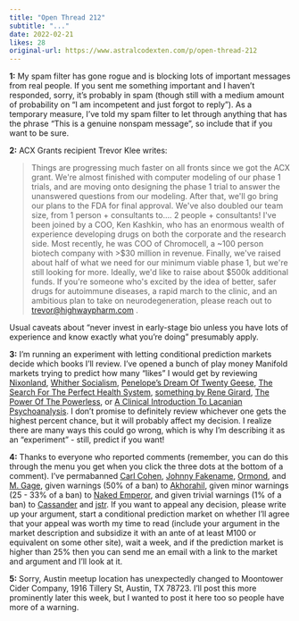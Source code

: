 ```yaml
---
title: "Open Thread 212"
subtitle: "..."
date: 2022-02-21
likes: 28
original-url: https://www.astralcodexten.com/p/open-thread-212
---
```

**1:** My spam filter has gone rogue and is blocking lots of important messages from real people. If you sent me something important and I haven’t responded, sorry, it’s probably in spam (though still with a medium amount of probability on “I am incompetent and just forgot to reply”). As a temporary measure, I’ve told my spam filter to let through anything that has the phrase “This is a genuine nonspam message”, so include that if you want to be sure.

 **2:** ACX Grants recipient Trevor Klee writes: 

> Things are progressing much faster on all fronts since we got the ACX grant. We're almost finished with computer modeling of our phase 1 trials, and are moving onto designing the phase 1 trial to answer the unanswered questions from our modeling. After that, we'll go bring our plans to the FDA for final approval. We've also doubled our team size, from 1 person + consultants to.... 2 people + consultants! I've been joined by a COO, Ken Kashkin, who has an enormous wealth of experience developing drugs on both the corporate and the research side. Most recently, he was COO of Chromocell, a ~100 person biotech company with >$30 million in revenue. Finally, we've raised about half of what we need for our minimum viable phase 1, but we're still looking for more. Ideally, we'd like to raise about $500k additional funds. If you're someone who's excited by the idea of better, safer drugs for autoimmune diseases, a rapid march to the clinic, and an ambitious plan to take on neurodegeneration, please reach out to [trevor@highwaypharm.com](mailto:trevor@highwaypharm.com) . 

Usual caveats about “never invest in early-stage bio unless you have lots of experience and know exactly what you’re doing” presumably apply.

 **3:** I’m running an experiment with letting conditional prediction markets decide which books I’ll review. I’ve opened a bunch of play money Manifold markets trying to predict how many “likes” I would get by reviewing [Nixonland](https://manifold.markets/ScottAlexander/if-i-review-rick-perlsteins-nixonla), [Whither Socialism](https://manifold.markets/ScottAlexander/if-i-review-joseph-stiglitzs-whithe), [Penelope’s Dream Of Twenty Geese](https://manifold.markets/ScottAlexander/if-i-review-edward-teachs-penelopes), [The Search For The Perfect Health System](https://manifold.markets/ScottAlexander/if-i-review-mark-brinells-the-searc), [something by Rene Girard](https://manifold.markets/ScottAlexander/if-i-review-one-of-rene-girards-boo), [The Power Of The Powerless](https://manifold.markets/ScottAlexander/if-i-review-vaclav-havels-the-power), or [A Clinical Introduction To Lacanian Psychoanalysis](https://manifold.markets/ScottAlexander/if-i-review-bruce-finks-a-clinical). I don’t promise to definitely review whichever one gets the highest percent chance, but it will probably affect my decision. I realize there are many ways this could go wrong, which is why I’m describing it as an “experiment” - still, predict if you want!

 **4:** Thanks to everyone who reported comments (remember, you can do this through the menu you get when you click the three dots at the bottom of a comment). I’ve permabanned [Carl Cohen](https://astralcodexten.substack.com/p/bounded-distrust/comment/4691234), [Johnny Fakename](https://astralcodexten.substack.com/p/open-thread-210/comment/5176475), [Ormond](https://astralcodexten.substack.com/p/heuristics-that-almost-always-work/comment/4959498), and [M. Gage](https://astralcodexten.substack.com/p/the-gods-only-have-power-because/comment/5176602), given warnings (50% of a ban) to [Akhorahil](https://astralcodexten.substack.com/p/book-review-sadly-porn/comment/5176578), given minor warnings (25 - 33% of a ban) to [Naked Emperor](https://astralcodexten.substack.com/p/open-thread-210/comment/5176407), and given trivial warnings (1% of a ban) to [Cassander](https://astralcodexten.substack.com/p/why-do-i-suck/comment/4840619) and [jstr](https://astralcodexten.substack.com/p/hidden-open-thread-2105/comment/5176531). If you want to appeal any decision, please write up your argument, start a conditional prediction market on whether I’ll agree that your appeal was worth my time to read (include your argument in the market description and subsidize it with an ante of at least M100 or equivalent on some other site), wait a week, and if the prediction market is higher than 25% then you can send me an email with a link to the market and argument and I’ll look at it. 

**5:** Sorry, Austin meetup location has unexpectedly changed to Moontower Cider Company, 1916 Tillery St, Austin, TX 78723. I’ll post this more prominently later this week, but I wanted to post it here too so people have more of a warning.
